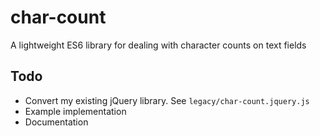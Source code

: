 # char-count
A lightweight ES6 library for dealing with character counts on text fields

## Todo
- Convert my existing jQuery library. See `legacy/char-count.jquery.js`
- Example implementation
- Documentation
